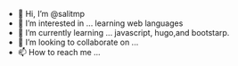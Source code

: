 - 👋 Hi, I’m @salitmp
- 👀 I’m interested in ... learning web languages
- 🌱 I’m currently learning ... javascript, hugo,and bootstarp.
- 💞️ I’m looking to collaborate on ...
- 📫 How to reach me ... 

<!---
Hi, I am an artist and content writer, I already spent a long time designing static websites, now i want to get my hands dirty with learning languages for dynamic content. Hope i will learn more from you guys. tnaks for welcomeing 
--->
